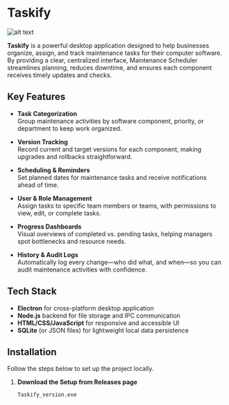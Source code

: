 # Taskify

![alt text](https://github.com/Play-Epik-Inc/Taskify/blob/main/src/assets/git_slide1.png)

**Taskify** is a powerful desktop application designed to help businesses organize, assign, and track maintenance tasks for their computer software. By providing a clear, centralized interface, Maintenance Scheduler streamlines planning, reduces downtime, and ensures each component receives timely updates and checks.

## Key Features

- **Task Categorization**  
  Group maintenance activities by software component, priority, or department to keep work organized.
  
- **Version Tracking**  
  Record current and target versions for each component, making upgrades and rollbacks straightforward.
  
- **Scheduling & Reminders**  
  Set planned dates for maintenance tasks and receive notifications ahead of time.
  
- **User & Role Management**  
  Assign tasks to specific team members or teams, with permissions to view, edit, or complete tasks.
  
- **Progress Dashboards**  
  Visual overviews of completed vs. pending tasks, helping managers spot bottlenecks and resource needs.
  
- **History & Audit Logs**  
  Automatically log every change—who did what, and when—so you can audit maintenance activities with confidence.

## Tech Stack

- **Electron** for cross-platform desktop application
- **Node.js** backend for file storage and IPC communication
- **HTML/CSS/JavaScript** for responsive and accessible UI
- **SQLite** (or JSON files) for lightweight local data persistence

## Installation

Follow the steps below to set up the project locally.

1. **Download the Setup from Releases page**  
   ```bash
   Taskify_version.exe
